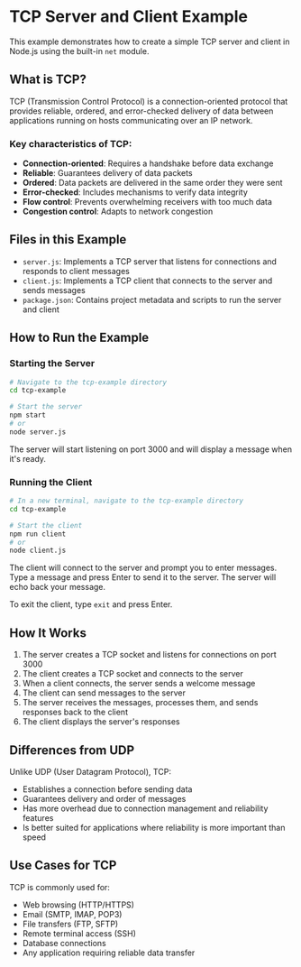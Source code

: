# TCP Server and Client Example

This example demonstrates how to create a simple TCP server and client in Node.js using the built-in `net` module.

## What is TCP?

TCP (Transmission Control Protocol) is a connection-oriented protocol that provides reliable, ordered, and error-checked delivery of data between applications running on hosts communicating over an IP network.

### Key characteristics of TCP:

- **Connection-oriented**: Requires a handshake before data exchange
- **Reliable**: Guarantees delivery of data packets
- **Ordered**: Data packets are delivered in the same order they were sent
- **Error-checked**: Includes mechanisms to verify data integrity
- **Flow control**: Prevents overwhelming receivers with too much data
- **Congestion control**: Adapts to network congestion

## Files in this Example

- `server.js`: Implements a TCP server that listens for connections and responds to client messages
- `client.js`: Implements a TCP client that connects to the server and sends messages
- `package.json`: Contains project metadata and scripts to run the server and client

## How to Run the Example

### Starting the Server

```bash
# Navigate to the tcp-example directory
cd tcp-example

# Start the server
npm start
# or
node server.js
```

The server will start listening on port 3000 and will display a message when it's ready.

### Running the Client

```bash
# In a new terminal, navigate to the tcp-example directory
cd tcp-example

# Start the client
npm run client
# or
node client.js
```

The client will connect to the server and prompt you to enter messages. Type a message and press Enter to send it to the server. The server will echo back your message.

To exit the client, type `exit` and press Enter.

## How It Works

1. The server creates a TCP socket and listens for connections on port 3000
2. The client creates a TCP socket and connects to the server
3. When a client connects, the server sends a welcome message
4. The client can send messages to the server
5. The server receives the messages, processes them, and sends responses back to the client
6. The client displays the server's responses

## Differences from UDP

Unlike UDP (User Datagram Protocol), TCP:

- Establishes a connection before sending data
- Guarantees delivery and order of messages
- Has more overhead due to connection management and reliability features
- Is better suited for applications where reliability is more important than speed

## Use Cases for TCP

TCP is commonly used for:

- Web browsing (HTTP/HTTPS)
- Email (SMTP, IMAP, POP3)
- File transfers (FTP, SFTP)
- Remote terminal access (SSH)
- Database connections
- Any application requiring reliable data transfer
